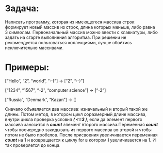 # Задача:

Написать программу, которая из имеющегося массива строк формирует новый массив из строк, длина которых меньше, либо равна 3 символам. Первоначальный массив можно ввести с клавиатуры, либо задать на старте выполнения алгоритма. При решении не рекомендуется пользоваться коллекциями, лучше обойтись исключительно массивами.



# Примеры:

[“Hello”, “2”, “world”, “:-)”] → [“2”, “:-)”]

[“1234”, “1567”, “-2”, “computer science”] → [“-2”]

[“Russia”, “Denmark”, “Kazan”] → []


Сначало объявляется два массива: изначальный и вторый такой же длины. Потом метод, в котором цикл соразмерный длине массива, внутри цикла проверка условия ***( <=3 )***, если да элемент первого массива заносится в ***count*** элемент второго массива.Переменная ***count*** чтобы поочередно закидывать из первого массива во второй и чтобы потом не было пробелов. После присвоения увеличивается переменная ***count*** на 1 и возвращается к циклу for в котором **i** увеличивается на 1. И так проверяется до конца.
